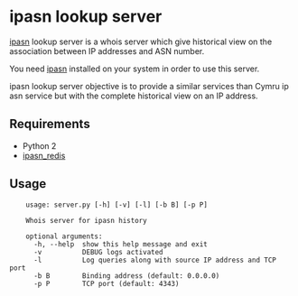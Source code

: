 ipasn lookup server
===================

[ipasn](https://github.com/CIRCL/IP-ASN-history/) lookup server is a whois server which give historical view on the association between IP addresses and ASN number. 

You need [ipasn](https://github.com/CIRCL/IP-ASN-history/) installed on your system in order to use this server.

ipasn lookup server objective is to provide a similar services than Cymru ip asn
service but with the complete historical view on an IP address.

Requirements
------------

- Python 2
- [ipasn_redis](https://pypi.python.org/pypi/ipasn-redis)

Usage
-----

        usage: server.py [-h] [-v] [-l] [-b B] [-p P]

        Whois server for ipasn history

        optional arguments:
          -h, --help  show this help message and exit
          -v          DEBUG logs activated
          -l          Log queries along with source IP address and TCP port
          -b B        Binding address (default: 0.0.0.0)
          -p P        TCP port (default: 4343)

